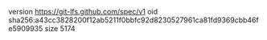 version https://git-lfs.github.com/spec/v1
oid sha256:a43cc3828200f12ab5211f0bbfc92d8230527961ca81fd9369cbb46fe5909935
size 5174
